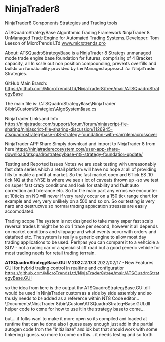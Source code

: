 # NinjaTrader8
NinjaTrader8 Components Strategies and Trading tools

ATSQuadroStrategyBase
Algorithmic Trading Framework NinjaTrader 8 UnManaged Trade Engine for Automated Trading Systems.
Developer: Tom Leeson of MicroTrends LTd www.microtrends.pro

About: ATSQuadroStrategyBase is a NinjaTrader 8 Strategy unmanaged mode trade engine base foundation for futures, comprising of 4 Bracket capacity, all In scale out non position compounding,  prevents overfills and builds on functionality provided by the Managed approach for NinjaTrader Strategies. 

GitHub Main Branch:
https://github.com/MicroTrendsLtd/NinjaTrader8/tree/main/ATSQuadroStrategyBase

The main file is:
\ATSQuadroStrategyBase\NinjaTrader 8\bin\Custom\Strategies\AlgoSystemBase.cs

NinjaTrader Links and Info
https://ninjatrader.com/support/forum/forum/ninjascript-file-sharing/ninjascript-file-sharing-discussion/1126945-atsquadrostrategybase-nt8-strategy-foundation-with-samplemacrossover

NinjaTrader APP Share
Simply download and import to NinjaTrader 8 from here
https://ninjatraderecosystem.com/user-app-share-download/atsquadrostrategybase-nt8-strategy-foundation-update/


Testing and Reported Issues
Notes we are soak testing with unreasonably fast data series which a retail platform will have no hope at all of providing fills to makle a profit at market.
So the fast market open and 6Tick ES ,10 tick NQ at the NYSE is where we see a lot of caveats thrown up -so we test on super fast crazy conditions and look for stability and fault auto correction and tolerance etc. So for the main part any errors we encounter at 10ticks on NQ will never if very rarely occur on a 150 tick range chart for example and very very unlikely on a 500 and so on.  So our testing is very hard and destructive so normal trading application stresses are easily accomodated.

Trading scope
The system is not designed to take many super fast scalp reversal trades
It might be to do 1 trade per second, however it all depends on market conditions and slippage and what events occur with orders and datafeed etc.
The system is really a generic engine to allow most day trading applications to be used.  Perhpas you can compare it to a vehcicle a SUV - not a racing car or a specialist off road but a good generic vehicle for most trading needs for retail trading terrrain.


**ATSQuadroStrategyBase.GUI V 2022.2.17.3**
2022/02/17 - 
New Features GUI for hybrid trading control in realtime and configuration
https://github.com/MicroTrendsLtd/NinjaTrader8/tree/main/ATSQuadroStrategyBase.GUI

so the idea from here is the output the ATSQuadroStrategyBase.GUI.dll would be used in NinjaTrader custom as a side by side assembly and so thusly needs to be added as a reference within NT8 Code editor... \Documents\NinjaTrader 8\bin\Custom\ATSQuadroStrategyBase.GUI.dll
helper code to come for how to use it in the strategy base to come...

but....if folks want to make it more open so its compiled and loaded at runtime that can be done also i guess easy enough just add in the partial autogen code from the "initialiaze" and idk but that should work with some tinkering i guess.  so more to come on this...  it needs testing and so forth
